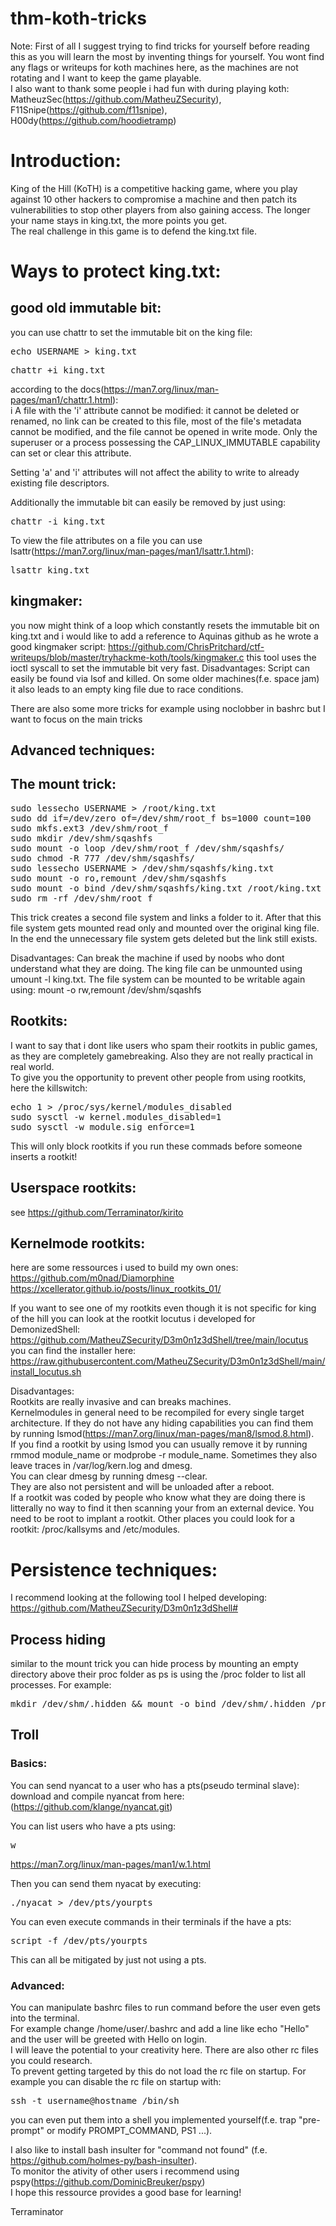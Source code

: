 # thm-koth-tricks

Note:
First of all I suggest trying to find tricks for yourself before reading this as you will learn the most by inventing things for yourself. You wont find any flags or writeups for koth machines here, as the machines are not rotating and I want to keep the game playable.  
I also want to thank some people i had fun with during playing koth: MatheuzSec(https://github.com/MatheuZSecurity), F11Snipe(https://github.com/f11snipe), H00dy(https://github.com/hoodietramp)

# Introduction:
King of the Hill (KoTH) is a competitive hacking game, where you play against 10 other hackers to compromise a machine and then patch its vulnerabilities to stop other players from also gaining access. 
The longer your name stays in king.txt, the more points you get.  
The real challenge in this game is to defend the king.txt file.

# Ways to protect king.txt:

## good old immutable bit:

you can use chattr to set the immutable bit on the king file:
<pre>echo USERNAME > king.txt</pre>
<pre>chattr +i king.txt</pre>
according to the docs(https://man7.org/linux/man-pages/man1/chattr.1.html):  
i       A file with the 'i' attribute cannot be modified: it
       cannot be deleted or renamed, no link can be created to
       this file, most of the file's metadata cannot be
       modified, and the file cannot be opened in write mode.
       Only the superuser or a process possessing the
       CAP_LINUX_IMMUTABLE capability can set or clear this
       attribute.
    
Setting 'a' and 'i' attributes will not
       affect the ability to write to already existing file descriptors.

Additionally the immutable bit can easily be removed by just using:

<pre>chattr -i king.txt</pre>

To view the file attributes on a file you can use lsattr(https://man7.org/linux/man-pages/man1/lsattr.1.html):

<pre>lsattr king.txt</pre>

## kingmaker:
you now might think of a loop which constantly resets the immutable bit on king.txt and i would like to add a reference to Aquinas github as he wrote a good kingmaker script: 
https://github.com/ChrisPritchard/ctf-writeups/blob/master/tryhackme-koth/tools/kingmaker.c
this tool uses the ioctl syscall to set the immutable bit very fast.
Disadvantages:
Script can easily be found via lsof and killed. On some older machines(f.e. space jam) it also leads to an empty king file due to race conditions.

There are also some more tricks for example using noclobber in bashrc but I want to focus on the main tricks
## Advanced techniques:

## The mount trick:
<pre>
sudo lessecho USERNAME > /root/king.txt
sudo dd if=/dev/zero of=/dev/shm/root_f bs=1000 count=100
sudo mkfs.ext3 /dev/shm/root_f
sudo mkdir /dev/shm/sqashfs
sudo mount -o loop /dev/shm/root_f /dev/shm/sqashfs/
sudo chmod -R 777 /dev/shm/sqashfs/
sudo lessecho USERNAME > /dev/shm/sqashfs/king.txt
sudo mount -o ro,remount /dev/shm/sqashfs
sudo mount -o bind /dev/shm/sqashfs/king.txt /root/king.txt
sudo rm -rf /dev/shm/root_f
</pre>

This trick creates a second file system and links a folder to it. 
After that this file system gets mounted read only and mounted over the original king file. 
In the end the unnecessary file system gets deleted but the link still exists.

Disadvantages:
Can break the machine if used by noobs who dont understand what they are doing. The king file can be unmounted using umount -l king.txt.
The file system can be mounted to be writable again using: mount -o rw,remount /dev/shm/sqashfs

## Rootkits:

I want to say that i dont like users who spam their rootkits in public games, as they are completely gamebreaking. Also they are not really practical in real world.  
To give you the opportunity to prevent other people from using rootkits, here the killswitch:
<pre>
echo 1 > /proc/sys/kernel/modules_disabled
sudo sysctl -w kernel.modules_disabled=1
sudo sysctl -w module.sig_enforce=1
</pre>
This will only block rootkits if you run these commads before someone inserts a rootkit!

## Userspace rootkits:
see https://github.com/Terraminator/kirito

## Kernelmode rootkits:
here are some ressources i used to build my own ones:
https://github.com/m0nad/Diamorphine
https://xcellerator.github.io/posts/linux_rootkits_01/

If you want to see one of my rootkits even though it is not specific for king of the hill you can look at the rootkit locutus i developed for DemonizedShell: 
https://github.com/MatheuZSecurity/D3m0n1z3dShell/tree/main/locutus  
you can find the installer here:  
https://raw.githubusercontent.com/MatheuZSecurity/D3m0n1z3dShell/main/install_locutus.sh

Disadvantages:  
Rootkits are really invasive and can breaks machines.  
Kernelmodules in general need to be recompiled for every single target architecture. If they do not have any hiding capabilities you can find them by running lsmod(https://man7.org/linux/man-pages/man8/lsmod.8.html).  
If you find a rootkit by using lsmod you can usually remove it by running rmmod module_name or modprobe -r module_name. Sometimes they also leave traces in /var/log/kern.log and dmesg.  
You can clear dmesg by running dmesg --clear.  
They are also not persistent and will be unloaded after a reboot.  
If a rootkit was coded by people who know what they are doing there is litterally no way to find it then scanning your  from an external device. You need to be root to implant a rootkit. 
Other places you could look for a rootkit: /proc/kallsyms and /etc/modules.

# Persistence techniques:
I recommend looking at the following tool I helped developing:  
https://github.com/MatheuZSecurity/D3m0n1z3dShell#

## Process hiding  
similar to the mount trick you can hide process by mounting an empty directory above their proc folder as ps is using the /proc folder to list all processes. For example:

<pre>mkdir /dev/shm/.hidden && mount -o bind /dev/shm/.hidden /proc/pid</pre>

## Troll

### Basics:
You can send nyancat to a user who has a pts(pseudo terminal slave):  
download and compile nyancat from here: (https://github.com/klange/nyancat.git)

You can list users who have a pts using: <pre>w</pre>
https://man7.org/linux/man-pages/man1/w.1.html

Then you can send them nyacat by executing:  
<pre>./nyacat > /dev/pts/yourpts</pre>

You can even execute commands in their terminals if the have a pts:  
<pre>script -f /dev/pts/yourpts</pre>  

This can all be mitigated by just not using a pts.

### Advanced:

You can manipulate bashrc files to run command before the user even gets into the terminal.  
For example change /home/user/.bashrc and add a line like echo "Hello" and the user will be greeted with Hello on login.  
I will leave the potential to your creativity here. There are also other rc files you could research.  
To prevent getting targeted by this do not load the rc file on startup. For example you can disable the rc file on startup with:
<pre>ssh -t username@hostname /bin/sh</pre>

you can even put them into a shell you implemented yourself(f.e. trap "pre-prompt" or modify PROMPT_COMMAND, PS1 ...).

I also like to install bash insulter for "command not found" (f.e. https://github.com/holmes-py/bash-insulter).  
To monitor the ativity of other users i recommend using pspy(https://github.com/DominicBreuker/pspy)  
I hope this ressource provides a good base for learning!

Terraminator
